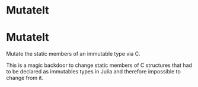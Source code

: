 # MutateIt

MutateIt
========

Mutate the static members of an immutable type via C.

This is a magic backdoor to change static members of C structures that had to be declared as immutables types in Julia and therefore impossible to change from it.

